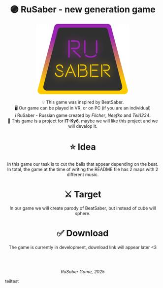 <h1 align="center">🟣 RuSaber - new generation game</h1>
<p align="center"><img src="Group 11 (1).png" alt="logo" width="300px"></p>
<p align="center">
💡 This game was inspired by BeatSaber. <br>
🖥 Our game can be played in VR, or on PC (if you are an individual)<br>
ℹ️ RuSaber - Russian game created by <i>Filcher</i>, <i>Neefko</i> and <i>Teil1234</i>. <br>
💖 This game is a project for  <b>IT-Куб</b>, maybe we will like this project and we will develop it.
</p>
<h1 align="center">⭐ Idea</h1>
<p align="center">In this game our task is to cut the balls that appear depending on the beat.<br> In total, the game at the time of writing the README file has 2 maps with 2 different music.</p>

<h1 align="center">⚔ Target</h1>
<p align="center">In our game we will create parody of BeatSaber, but instead of cube will sphere.</p>

<h1 align="center">✅ Download</h1>
<p align="center"> The game is currently in development, download link will appear later <3 </p>
<br><br>
<p align="center"><i>RuSaber Game, 2025</i></p>
teiltest
